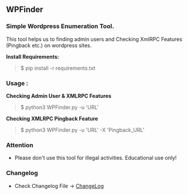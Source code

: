 ## WPFinder

### Simple Wordpress Enumeration Tool.

This tool helps us to finding admin users and Checking XmlRPC Features (Pingback etc.) on wordpress sites.

**Install Requirements:**
> $ pip install -r requirements.txt

### Usage :
    	
   **Checking Admin User & XMLRPC Features**
> $ python3 WPFinder.py -u 'URL'	 
    
   **Checking XMLRPC Pingback Feature**
> $ python3 WPFinder.py -u 'URL' -X 'Pingback_URL'

### Attention
- Please don't use this tool for illegal activities. 
    Educational use only!

### Changelog  
   - Check Changelog File -> [ChangeLog](https://github.com/invelsec/WPFinder/blob/master/changelog.md)

   
   